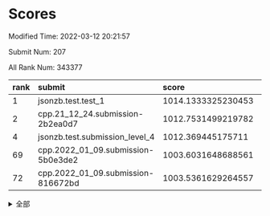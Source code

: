 # Scores

Modified Time: 2022-03-12 20:21:57

Submit Num: 207

All Rank Num: 343377

| rank |               submit               |       score        |       sigma        | pk_num |
| :--- | :--------------------------------- | :----------------- | :----------------- | :----- |
| 1    | jsonzb.test.test_1                 | 1014.1333325230453 | 0.841015305161955  | 6639   |
| 2    | cpp.21_12_24.submission-2b2ea0d7   | 1012.7531499219782 | 0.8107704532710842 | 6633   |
| 4    | jsonzb.test.submission_level_4     | 1012.369445175711  | 0.8085789885189515 | 6630   |
| 69   | cpp.2022_01_09.submission-5b0e3de2 | 1003.6031648688561 | 0.7223264597317149 | 6631   |
| 72   | cpp.2022_01_09.submission-816672bd | 1003.5361629264557 | 0.7106641625990795 | 6634   |


<details>
<summary>全部</summary>

| rank |                 submit                 |       score        |       sigma        | pk_num |
| :--- | :------------------------------------- | :----------------- | :----------------- | :----- |
| 1    | jsonzb.test.test_1                     | 1014.1333325230453 | 0.841015305161955  | 6639   |
| 2    | cpp.21_12_24.submission-2b2ea0d7       | 1012.7531499219782 | 0.8107704532710842 | 6633   |
| 3    | gobigger.level_3.submission_level_3_42 | 1012.484879549435  | 0.811165942800505  | 6637   |
| 4    | jsonzb.test.submission_level_4         | 1012.369445175711  | 0.8085789885189515 | 6630   |
| 5    | gobigger.level_3.submission_level_3_27 | 1012.1288298447564 | 0.8008968835517432 | 6633   |
| 6    | gobigger.level_3.submission_level_3_15 | 1011.5604091048504 | 0.7687021713832667 | 6635   |
| 7    | gobigger.level_3.submission_level_3_36 | 1011.2023701452075 | 0.7559695917198811 | 6637   |
| 8    | gobigger.level_3.submission_level_3_10 | 1011.2016292052771 | 0.7785414306322206 | 6638   |
| 9    | gobigger.level_3.submission_level_3_19 | 1010.9722273518561 | 0.78543020769293   | 6643   |
| 10   | gobigger.level_3.submission_level_3_30 | 1010.7893264034963 | 0.7852006618833314 | 6636   |
| 11   | gobigger.level_3.submission_level_3_3  | 1010.7691287993481 | 0.7770136903222132 | 6630   |
| 12   | gobigger.level_3.submission_level_3_47 | 1010.6323464715662 | 0.7504176976470798 | 6636   |
| 13   | gobigger.level_3.submission_level_3_21 | 1010.6293831010381 | 0.770072629763886  | 6638   |
| 14   | gobigger.level_3.submission_level_3_18 | 1010.5047367596421 | 0.7799602712619014 | 6638   |
| 15   | gobigger.level_3.submission_level_3_48 | 1010.5021124372907 | 0.7573189323414752 | 6633   |
| 16   | gobigger.level_3.submission_level_3_9  | 1010.5007565738875 | 0.74402456812695   | 6633   |
| 17   | gobigger.level_3.submission_level_3_16 | 1010.4808816252154 | 0.7717414765160898 | 6636   |
| 18   | gobigger.level_3.submission_level_3_20 | 1010.4098206198588 | 0.7752679960432332 | 6632   |
| 19   | gobigger.level_3.submission_level_3_23 | 1010.3618949030927 | 0.7593193783057673 | 6630   |
| 20   | gobigger.level_3.submission_level_3_5  | 1010.3596824631894 | 0.7794707210841352 | 6640   |
| 21   | gobigger.level_3.submission_level_3_6  | 1010.2306684749618 | 0.7517687958648537 | 6640   |
| 22   | gobigger.level_3.submission_level_3_13 | 1010.0997484085249 | 0.7570276202666721 | 6637   |
| 23   | gobigger.level_3.submission_level_3_25 | 1010.0762896304634 | 0.7647317288997533 | 6632   |
| 24   | gobigger.level_3.submission_level_3_14 | 1010.01545183672   | 0.7743728424069001 | 6630   |
| 25   | gobigger.level_3.submission_level_3_7  | 1009.9599532672955 | 0.762134149405871  | 6636   |
| 26   | gobigger.level_3.submission_level_3_35 | 1009.8534092462952 | 0.7369533062513961 | 6636   |
| 27   | gobigger.level_3.submission_level_3_12 | 1009.8485505078636 | 0.7565384092166526 | 6633   |
| 28   | gobigger.level_3.submission_level_3_24 | 1009.8469808076952 | 0.7743394316509477 | 6641   |
| 29   | gobigger.level_3.submission_level_3_1  | 1009.8393125905833 | 0.754836891521827  | 6637   |
| 30   | gobigger.level_3.submission_level_3_41 | 1009.8202306208315 | 0.7814846676322319 | 6634   |
| 31   | gobigger.level_3.submission_level_3_29 | 1009.7428409972106 | 0.7682459095130004 | 6634   |
| 32   | gobigger.level_3.submission_level_3_26 | 1009.7058817352463 | 0.7540940587052314 | 6636   |
| 33   | gobigger.level_3.submission_level_3_32 | 1009.6975426452549 | 0.7744140779110283 | 6636   |
| 34   | gobigger.level_3.submission_level_3_2  | 1009.600760628489  | 0.7509110447900582 | 6632   |
| 35   | gobigger.level_3.submission_level_3_40 | 1009.4990012056713 | 0.7731202105657535 | 6639   |
| 36   | gobigger.level_3.submission_level_3_4  | 1009.4540913188404 | 0.746458643549677  | 6637   |
| 37   | gobigger.level_3.submission_level_3_43 | 1009.4538942499033 | 0.7596746796816674 | 6634   |
| 38   | gobigger.level_3.submission_level_3_34 | 1009.4331799425797 | 0.7609060594319578 | 6637   |
| 39   | gobigger.level_3.submission_level_3_11 | 1009.4157787883382 | 0.7488229090647623 | 6639   |
| 40   | gobigger.level_3.submission_level_3_22 | 1009.3540947044677 | 0.7515082256128734 | 6632   |
| 41   | gobigger.level_3.submission_level_3_0  | 1009.2969555446069 | 0.7748149204333048 | 6634   |
| 42   | gobigger.level_3.submission_level_3_46 | 1009.1981933439107 | 0.7418457027331165 | 6634   |
| 43   | gobigger.level_3.submission_level_3_39 | 1009.1909343862758 | 0.7674284213788243 | 6633   |
| 44   | gobigger.level_3.submission_level_3_31 | 1009.166259114379  | 0.7569595647105761 | 6635   |
| 45   | gobigger.level_3.submission_level_3_28 | 1009.0203645574657 | 0.7507105992098753 | 6637   |
| 46   | gobigger.level_3.submission_level_3_17 | 1009.0117249064418 | 0.7538540382618715 | 6635   |
| 47   | gobigger.level_3.submission_level_3_49 | 1008.972964425481  | 0.745519101157505  | 6633   |
| 48   | gobigger.level_3.submission_level_3_38 | 1008.8797876550597 | 0.7491751855293158 | 6635   |
| 49   | gobigger.level_3.submission_level_3_44 | 1008.6616484649396 | 0.7560816745689454 | 6636   |
| 50   | gobigger.level_3.submission_level_3_37 | 1008.5734718916433 | 0.7589738579844383 | 6637   |
| 51   | gobigger.level_3.submission_level_3_8  | 1008.2641154448011 | 0.7574046503439391 | 6635   |
| 52   | gobigger.level_3.submission_level_3_33 | 1008.1415844767702 | 0.7328762034126747 | 6638   |
| 53   | gobigger.level_3.submission_level_3_45 | 1007.9808650420819 | 0.75076715641517   | 6634   |
| 54   | gobigger.level_1.submission_level_1_48 | 1004.5008363697187 | 0.7129836106711439 | 6634   |
| 55   | gobigger.level_1.submission_level_1_6  | 1004.3826004739556 | 0.7371748348198883 | 6637   |
| 56   | gobigger.level_1.submission_level_1_42 | 1004.349027383016  | 0.714319737645853  | 6636   |
| 57   | gobigger.level_1.submission_level_1_0  | 1004.2149953656475 | 0.717341519301082  | 6640   |
| 58   | gobigger.level_1.submission_level_1_31 | 1003.9981109530376 | 0.7191474299641404 | 6633   |
| 59   | gobigger.level_1.submission_level_1_44 | 1003.9721556208102 | 0.7232670953250849 | 6633   |
| 60   | gobigger.level_1.submission_level_1_32 | 1003.9685797355643 | 0.7216117377379638 | 6634   |
| 61   | gobigger.level_1.submission_level_1_29 | 1003.9601307344799 | 0.7206995920988876 | 6632   |
| 62   | gobigger.level_1.submission_level_1_46 | 1003.9215105363487 | 0.7203228021051865 | 6631   |
| 63   | gobigger.level_1.submission_level_1_3  | 1003.913643384506  | 0.7306272999539154 | 6633   |
| 64   | gobigger.level_1.submission_level_1_49 | 1003.8680011440896 | 0.7182321865009682 | 6631   |
| 65   | gobigger.level_1.submission_level_1_39 | 1003.7566642928385 | 0.7128579805809724 | 6637   |
| 66   | gobigger.level_1.submission_level_1_45 | 1003.7017889835123 | 0.722112143187593  | 6635   |
| 67   | gobigger.level_1.submission_level_1_30 | 1003.650785721049  | 0.7284714866572716 | 6642   |
| 68   | gobigger.level_1.submission_level_1_37 | 1003.6097911787242 | 0.722845495357194  | 6637   |
| 69   | cpp.2022_01_09.submission-5b0e3de2     | 1003.6031648688561 | 0.7223264597317149 | 6631   |
| 70   | gobigger.level_1.submission_level_1_36 | 1003.5604545792377 | 0.7158403635988202 | 6635   |
| 71   | gobigger.level_1.submission_level_1_47 | 1003.5364979845522 | 0.7233522294538339 | 6637   |
| 72   | cpp.2022_01_09.submission-816672bd     | 1003.5361629264557 | 0.7106641625990795 | 6634   |
| 73   | gobigger.level_1.submission_level_1_35 | 1003.5285564724198 | 0.7057924299509324 | 6635   |
| 74   | gobigger.level_1.submission_level_1_26 | 1003.505930580379  | 0.7275326930048479 | 6633   |
| 75   | gobigger.level_1.submission_level_1_19 | 1003.487367829713  | 0.715722915943244  | 6632   |
| 76   | gobigger.level_1.submission_level_1_16 | 1003.4564005121163 | 0.7191514378762079 | 6631   |
| 77   | gobigger.level_1.submission_level_1_4  | 1003.3922790701522 | 0.712705662243036  | 6640   |
| 78   | gobigger.level_1.submission_level_1_1  | 1003.39128668032   | 0.7143564542177454 | 6631   |
| 79   | gobigger.level_1.submission_level_1_33 | 1003.332489405628  | 0.7168995989615458 | 6629   |
| 80   | gobigger.level_1.submission_level_1_34 | 1003.3189303006735 | 0.7109456658480142 | 6633   |
| 81   | gobigger.level_1.submission_level_1_2  | 1003.3046389830386 | 0.7073081880611973 | 6637   |
| 82   | gobigger.level_1.submission_level_1_12 | 1003.2840675899407 | 0.7118691045889654 | 6637   |
| 83   | gobigger.level_1.submission_level_1_38 | 1003.250058860775  | 0.7122514156530699 | 6638   |
| 84   | gobigger.level_1.submission_level_1_8  | 1003.2294373191924 | 0.7175694686431139 | 6636   |
| 85   | gobigger.level_1.submission_level_1_13 | 1003.2281635382071 | 0.700307192893874  | 6637   |
| 86   | gobigger.level_1.submission_level_1_41 | 1003.2213652490107 | 0.7131320411358276 | 6634   |
| 87   | gobigger.level_1.submission_level_1_21 | 1003.2155592565339 | 0.7197134135433513 | 6635   |
| 88   | gobigger.level_1.submission_level_1_15 | 1003.2078181259643 | 0.7080285465758195 | 6636   |
| 89   | gobigger.level_1.submission_level_1_7  | 1003.2026310780168 | 0.7066980028487969 | 6638   |
| 90   | gobigger.level_1.submission_level_1_11 | 1003.1683228441956 | 0.7169424672096582 | 6637   |
| 91   | gobigger.level_1.submission_level_1_23 | 1003.0843269798768 | 0.7003821578687067 | 6633   |
| 92   | gobigger.level_1.submission_level_1_28 | 1003.0756777043143 | 0.7050694673619485 | 6638   |
| 93   | gobigger.level_1.submission_level_1_18 | 1003.0643443114371 | 0.7199126767579398 | 6634   |
| 94   | gobigger.level_1.submission_level_1_9  | 1003.042404954372  | 0.7030937912870312 | 6632   |
| 95   | gobigger.level_1.submission_level_1_27 | 1003.039769178433  | 0.70953529536256   | 6632   |
| 96   | gobigger.level_1.submission_level_1_14 | 1003.0291689385051 | 0.7108838998827121 | 6630   |
| 97   | gobigger.level_1.submission_level_1_24 | 1002.9320356247022 | 0.709228314069656  | 6640   |
| 98   | gobigger.level_1.submission_level_1_22 | 1002.8895257850502 | 0.707890949498547  | 6627   |
| 99   | gobigger.level_1.submission_level_1_43 | 1002.8320488342607 | 0.7171299757099316 | 6640   |
| 100  | gobigger.level_1.submission_level_1_40 | 1002.7846792627803 | 0.718473578861945  | 6631   |
| 101  | gobigger.level_1.submission_level_1_17 | 1002.7451690722982 | 0.7166471090893182 | 6632   |
| 102  | gobigger.level_1.submission_level_1_25 | 1002.6701390217945 | 0.732827796344834  | 6641   |
| 103  | gobigger.level_1.submission_level_1_10 | 1002.5673194209359 | 0.7168039506900136 | 6636   |
| 104  | gobigger.level_1.submission_level_1_5  | 1002.4339870325703 | 0.7220363462042074 | 6632   |
| 105  | gobigger.level_1.submission_level_1_20 | 1001.8550962565489 | 0.7081380950530632 | 6628   |
| 106  | gobigger.random.submission_random_10   | 998.6933252807272  | 0.7057487948757893 | 6632   |
| 107  | gobigger.random.submission_random_17   | 997.3777973255866  | 0.6971364148519098 | 6637   |
| 108  | gobigger.random.submission_random_35   | 997.0545644330136  | 0.7141280789153577 | 6636   |
| 109  | gobigger.random.submission_random_11   | 996.8791677068978  | 0.6979564212222196 | 6634   |
| 110  | gobigger.random.submission_random_32   | 996.8317900370594  | 0.708731696560097  | 6628   |
| 111  | gobigger.random.submission_random_41   | 996.622860922898   | 0.7105676925821104 | 6628   |
| 112  | gobigger.random.submission_random_2    | 996.5474852568261  | 0.709520538077687  | 6638   |
| 113  | gobigger.random.submission_random_43   | 996.5320547835948  | 0.7242944979274929 | 6631   |
| 114  | gobigger.random.submission_random_39   | 996.5109058200447  | 0.7029543781610719 | 6639   |
| 115  | gobigger.random.submission_random_20   | 996.4910302574804  | 0.7113421799375836 | 6635   |
| 116  | gobigger.random.submission_random_9    | 996.4665401005439  | 0.7031921877874994 | 6634   |
| 117  | gobigger.random.submission_random_3    | 996.4247504765609  | 0.7104865946482636 | 6636   |
| 118  | gobigger.random.submission_random_24   | 996.4110667396229  | 0.7221769078492871 | 6639   |
| 119  | gobigger.random.submission_random_18   | 996.3728165404411  | 0.6984234693476488 | 6634   |
| 120  | gobigger.random.submission_random_31   | 996.3558886201567  | 0.7137381679584998 | 6628   |
| 121  | gobigger.random.submission_random_21   | 996.3428445932082  | 0.7168884108517952 | 6635   |
| 122  | gobigger.random.submission_random_29   | 996.3241059884497  | 0.7060269617206958 | 6638   |
| 123  | gobigger.random.submission_random_15   | 996.3170677613244  | 0.708897009994371  | 6641   |
| 124  | gobigger.random.submission_random_48   | 996.2492379728963  | 0.7085001032651678 | 6635   |
| 125  | gobigger.random.submission_random_12   | 996.1924647475973  | 0.7095824060796315 | 6635   |
| 126  | gobigger.random.submission_random_34   | 996.1847041733897  | 0.7135909702582257 | 6632   |
| 127  | gobigger.random.submission_random_44   | 996.1467794697483  | 0.7199578784840931 | 6635   |
| 128  | gobigger.random.submission_random_36   | 996.1410409393379  | 0.7228332070653583 | 6636   |
| 129  | gobigger.random.submission_random_16   | 996.1405289893163  | 0.7051299044157324 | 6634   |
| 130  | gobigger.random.submission_random_7    | 996.0579812196573  | 0.7020207580554794 | 6635   |
| 131  | gobigger.random.submission_random_25   | 995.9765506723556  | 0.7020888226128318 | 6631   |
| 132  | gobigger.random.submission_random_40   | 995.8906685718102  | 0.706200258093338  | 6643   |
| 133  | gobigger.random.submission_random_45   | 995.8655866127804  | 0.7132656456985393 | 6635   |
| 134  | gobigger.random.submission_random_6    | 995.8442145554559  | 0.720158155840984  | 6635   |
| 135  | gobigger.random.submission_random_37   | 995.8148836871137  | 0.7070274764264652 | 6634   |
| 136  | gobigger.random.submission_random_42   | 995.8133955265325  | 0.6978135386853854 | 6632   |
| 137  | gobigger.random.submission_random_5    | 995.7962340636382  | 0.715851874527171  | 6637   |
| 138  | gobigger.random.submission_random_38   | 995.7433552239584  | 0.7158794300023417 | 6635   |
| 139  | gobigger.random.submission_random_30   | 995.7277106263409  | 0.7096232182498943 | 6636   |
| 140  | gobigger.random.submission_random_47   | 995.6401489190098  | 0.7232919137166567 | 6634   |
| 141  | gobigger.random.submission_random_27   | 995.6300029273294  | 0.7057825345482577 | 6635   |
| 142  | gobigger.random.submission_random_13   | 995.495306218117   | 0.7171015738207647 | 6635   |
| 143  | gobigger.random.submission_random_33   | 995.4927272506177  | 0.7234337836859789 | 6632   |
| 144  | gobigger.random.submission_random_46   | 995.3561012409936  | 0.6996552298705787 | 6632   |
| 145  | gobigger.random.submission_random_14   | 995.3409886155619  | 0.7189368137512714 | 6639   |
| 146  | gobigger.random.submission_random_49   | 995.3326974625471  | 0.724982097082553  | 6639   |
| 147  | gobigger.random.submission_random_19   | 995.3218581007548  | 0.700215457560465  | 6631   |
| 148  | gobigger.random.submission_random_4    | 995.2160900470057  | 0.6984104778071167 | 6638   |
| 149  | gobigger.random.submission_random_22   | 995.1616811441286  | 0.71305241916598   | 6632   |
| 150  | gobigger.random.submission_random_26   | 994.9352494546761  | 0.7107573028007115 | 6638   |
| 151  | gobigger.random.submission_random_8    | 994.9304142023923  | 0.7165499117028831 | 6634   |
| 152  | gobigger.random.submission_random_23   | 994.9202487873283  | 0.7225847002170181 | 6637   |
| 153  | gobigger.random.submission_random_28   | 994.6492206376199  | 0.7029350764371006 | 6635   |
| 154  | gobigger.random.submission_random_0    | 994.6110744637626  | 0.7081283676820512 | 6635   |
| 155  | gobigger.random.submission_random_1    | 994.4628637525734  | 0.7087392125542443 | 6638   |
| 156  | gobigger.level_2.submission_level_2_10 | 993.6968182298452  | 0.7456297403718938 | 6643   |
| 157  | gobigger.level_2.submission_level_2_45 | 993.3415979984492  | 0.7438541789669745 | 6633   |
| 158  | gobigger.level_2.submission_level_2_12 | 993.1817366802921  | 0.723903343786163  | 6638   |
| 159  | gobigger.level_2.submission_level_2_6  | 993.1443708149621  | 0.7362482674842429 | 6639   |
| 160  | gobigger.level_2.submission_level_2_8  | 993.119677113939   | 0.7562151374006411 | 6633   |
| 161  | gobigger.level_2.submission_level_2_38 | 992.9445303116083  | 0.7281022601452779 | 6638   |
| 162  | gobigger.level_2.submission_level_2_47 | 992.925542823685   | 0.7532394386169671 | 6633   |
| 163  | gobigger.level_2.submission_level_2_1  | 992.9238569001159  | 0.7383900499620042 | 6637   |
| 164  | gobigger.level_2.submission_level_2_43 | 992.8309776282707  | 0.7297217800424795 | 6634   |
| 165  | gobigger.level_2.submission_level_2_17 | 992.7906471159039  | 0.725401050894482  | 6639   |
| 166  | gobigger.level_2.submission_level_2_9  | 992.7880046112291  | 0.7481554759807195 | 6639   |
| 167  | gobigger.level_2.submission_level_2_0  | 992.7790375372094  | 0.7385700080567856 | 6639   |
| 168  | gobigger.level_2.submission_level_2_33 | 992.7711128214635  | 0.7352300107148612 | 6635   |
| 169  | gobigger.level_2.submission_level_2_42 | 992.6398886643815  | 0.7538322121709602 | 6638   |
| 170  | gobigger.level_2.submission_level_2_39 | 992.6209136371718  | 0.7326413567920806 | 6639   |
| 171  | gobigger.level_2.submission_level_2_3  | 992.5152738016161  | 0.7260280587778363 | 6637   |
| 172  | gobigger.level_2.submission_level_2_4  | 992.4828434980243  | 0.7425023081653798 | 6638   |
| 173  | gobigger.level_2.submission_level_2_21 | 992.4702672563556  | 0.7315915916877265 | 6634   |
| 174  | gobigger.level_2.submission_level_2_34 | 992.4580855394668  | 0.7266960593268093 | 6638   |
| 175  | gobigger.level_2.submission_level_2_18 | 992.4547421742988  | 0.7416818629584985 | 6633   |
| 176  | gobigger.level_2.submission_level_2_41 | 992.3910506029939  | 0.7368482688242198 | 6634   |
| 177  | gobigger.level_2.submission_level_2_36 | 992.3461672726327  | 0.7537338463152307 | 6633   |
| 178  | gobigger.level_2.submission_level_2_22 | 992.3348520261168  | 0.7371528771199924 | 6636   |
| 179  | gobigger.level_2.submission_level_2_19 | 992.328440183484   | 0.749396736884109  | 6637   |
| 180  | gobigger.level_2.submission_level_2_31 | 992.2597716121259  | 0.7576777003077728 | 6636   |
| 181  | gobigger.level_2.submission_level_2_25 | 992.2499900869833  | 0.7443206316054142 | 6631   |
| 182  | gobigger.level_2.submission_level_2_26 | 992.0847762852459  | 0.7335270788798885 | 6636   |
| 183  | gobigger.level_2.submission_level_2_14 | 992.0729288379971  | 0.7555235681083176 | 6638   |
| 184  | gobigger.level_2.submission_level_2_23 | 992.0356976233564  | 0.7458132964703089 | 6633   |
| 185  | gobigger.level_2.submission_level_2_2  | 992.0222064949783  | 0.7409484627266811 | 6638   |
| 186  | gobigger.level_2.submission_level_2_5  | 992.0215871196344  | 0.7492739612667201 | 6638   |
| 187  | gobigger.level_2.submission_level_2_35 | 991.9877105738739  | 0.7606131359274355 | 6636   |
| 188  | gobigger.level_2.submission_level_2_44 | 991.9700179020695  | 0.7486061732447743 | 6641   |
| 189  | gobigger.level_2.submission_level_2_16 | 991.9031505827463  | 0.7548285902923412 | 6637   |
| 190  | gobigger.level_2.submission_level_2_48 | 991.8661641837202  | 0.759744863591335  | 6635   |
| 191  | gobigger.level_2.submission_level_2_30 | 991.7810679791784  | 0.7446280480160351 | 6639   |
| 192  | gobigger.level_2.submission_level_2_32 | 991.729188255897   | 0.7460611223908306 | 6633   |
| 193  | gobigger.level_2.submission_level_2_7  | 991.6915976708351  | 0.7310615913845829 | 6635   |
| 194  | gobigger.level_2.submission_level_2_24 | 991.6644322998831  | 0.7384053571474066 | 6638   |
| 195  | gobigger.level_2.submission_level_2_11 | 991.6038636710563  | 0.7478166226470555 | 6637   |
| 196  | gobigger.level_2.submission_level_2_49 | 991.5980345537533  | 0.7602269594312386 | 6638   |
| 197  | gobigger.level_2.submission_level_2_40 | 991.4903733241242  | 0.7460054528966371 | 6632   |
| 198  | gobigger.level_2.submission_level_2_13 | 991.4725495718989  | 0.7507898997249997 | 6635   |
| 199  | gobigger.level_2.submission_level_2_46 | 991.2523650701887  | 0.7532814547311357 | 6641   |
| 200  | gobigger.level_2.submission_level_2_15 | 991.2398138311864  | 0.7400123136363148 | 6640   |
| 201  | gobigger.level_2.submission_level_2_29 | 991.1983193584082  | 0.7516189229604731 | 6631   |
| 202  | gobigger.level_2.submission_level_2_28 | 991.1682911368996  | 0.7515671981148392 | 6636   |
| 203  | gobigger.level_2.submission_level_2_27 | 990.5158622995938  | 0.7418858740405851 | 6638   |
| 204  | gobigger.level_2.submission_level_2_37 | 990.5061314547817  | 0.7627324970434117 | 6637   |
| 205  | gobigger.level_2.submission_level_2_20 | 990.4267789169436  | 0.7824152928108687 | 6635   |
| 206  | gobigger.none.submission_none_1        | 977.5244881622801  | 1.3068624514507767 | 6637   |
| 207  | gobigger.none.submission_none_0        | 976.9047647337676  | 1.413993591397114  | 6634   |

</details>